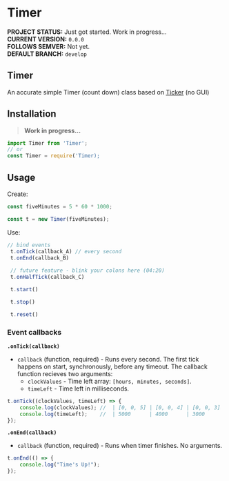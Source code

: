 # Timer
**PROJECT STATUS:** Just got started. Work in progress...  
**CURRENT VERSION:** `0.0.0`  
**FOLLOWS SEMVER:** Not yet.  
**DEFAULT BRANCH:** `develop`  

## Timer
An accurate simple Timer (count down) class based on [Ticker](https://github.com/taitulism/ticker) (no GUI)


## Installation
> **Work in progress...**
```js
import Timer from 'Timer';
// or
const Timer = require('Timer);
```


## Usage
Create:
```js 
const fiveMinutes = 5 * 60 * 1000;

const t = new Timer(fiveMinutes);
```
Use:
```js
// bind events
 t.onTick(callback_A) // every second
 t.onEnd(callback_B)
 
 // future feature - blink your colons here (04:20)
 t.onHalfTick(callback_C)
```
```js
 t.start()
```
```js
 t.stop()
```
```js
 t.reset()
```

### Event callbacks
**`.onTick(callback)`**
* `callback` (function, required) - Runs every second. The first tick happens on start, synchronously, before any timeout. The callback function recieves two arguments:
    * `clockValues` - Time left array: `[hours, minutes, seconds]`.
    * `timeLeft` - Time left in milliseconds.
    
```js
t.onTick((clockValues, timeLeft) => {
    console.log(clockValues); //  | [0, 0, 5] | [0, 0, 4] | [0, 0, 3] |...
    console.log(timeLeft);    //  | 5000      | 4000      | 3000      |...
});
```

**`.onEnd(callback)`**
* `callback` (function, required) - Runs when timer finishes. No arguments.

```js
t.onEnd(() => {
    console.log("Time's Up!");
});
```
